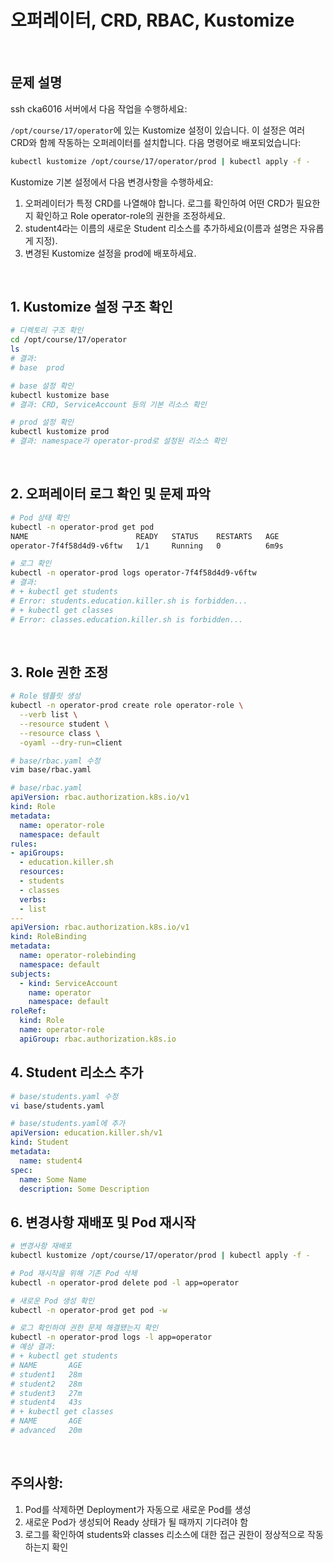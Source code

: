 # 오퍼레이터, CRD, RBAC, Kustomize

<br/>

## 문제 설명
ssh cka6016 서버에서 다음 작업을 수행하세요:

`/opt/course/17/operator`에 있는 Kustomize 설정이 있습니다. 이 설정은 여러 CRD와 함께 작동하는 오퍼레이터를 설치합니다. 다음 명령어로 배포되었습니다:

```bash
kubectl kustomize /opt/course/17/operator/prod | kubectl apply -f -
```

Kustomize 기본 설정에서 다음 변경사항을 수행하세요:

1. 오퍼레이터가 특정 CRD를 나열해야 합니다. 로그를 확인하여 어떤 CRD가 필요한지 확인하고 Role operator-role의 권한을 조정하세요.
2. student4라는 이름의 새로운 Student 리소스를 추가하세요(이름과 설명은 자유롭게 지정).
3. 변경된 Kustomize 설정을 prod에 배포하세요.

<br/>

## 1. Kustomize 설정 구조 확인

```bash
# 디렉토리 구조 확인
cd /opt/course/17/operator
ls
# 결과:
# base  prod

# base 설정 확인
kubectl kustomize base
# 결과: CRD, ServiceAccount 등의 기본 리소스 확인

# prod 설정 확인
kubectl kustomize prod
# 결과: namespace가 operator-prod로 설정된 리소스 확인
```

<br/>

## 2. 오퍼레이터 로그 확인 및 문제 파악

```bash
# Pod 상태 확인
kubectl -n operator-prod get pod
NAME                        READY   STATUS    RESTARTS   AGE
operator-7f4f58d4d9-v6ftw   1/1     Running   0          6m9s

# 로그 확인
kubectl -n operator-prod logs operator-7f4f58d4d9-v6ftw
# 결과:
# + kubectl get students
# Error: students.education.killer.sh is forbidden...
# + kubectl get classes
# Error: classes.education.killer.sh is forbidden...
```

<br/>

## 3. Role 권한 조정

```bash
# Role 템플릿 생성
kubectl -n operator-prod create role operator-role \
  --verb list \
  --resource student \
  --resource class \
  -oyaml --dry-run=client

# base/rbac.yaml 수정
vim base/rbac.yaml
```

```yaml
# base/rbac.yaml
apiVersion: rbac.authorization.k8s.io/v1
kind: Role
metadata:
  name: operator-role
  namespace: default
rules:
- apiGroups:
  - education.killer.sh
  resources:
  - students
  - classes
  verbs:
  - list
---
apiVersion: rbac.authorization.k8s.io/v1
kind: RoleBinding
metadata:
  name: operator-rolebinding
  namespace: default
subjects:
  - kind: ServiceAccount
    name: operator
    namespace: default
roleRef:
  kind: Role
  name: operator-role
  apiGroup: rbac.authorization.k8s.io
```

## 4. Student 리소스 추가

```bash
# base/students.yaml 수정
vi base/students.yaml
```

```yaml
# base/students.yaml에 추가
apiVersion: education.killer.sh/v1
kind: Student
metadata:
  name: student4
spec:
  name: Some Name
  description: Some Description
```

## 6. 변경사항 재배포 및 Pod 재시작

```bash
# 변경사항 재배포
kubectl kustomize /opt/course/17/operator/prod | kubectl apply -f -

# Pod 재시작을 위해 기존 Pod 삭제
kubectl -n operator-prod delete pod -l app=operator

# 새로운 Pod 생성 확인
kubectl -n operator-prod get pod -w

# 로그 확인하여 권한 문제 해결됐는지 확인
kubectl -n operator-prod logs -l app=operator
# 예상 결과:
# + kubectl get students
# NAME       AGE
# student1   28m
# student2   28m
# student3   27m
# student4   43s
# + kubectl get classes
# NAME       AGE
# advanced   20m
```

<br/>

## 주의사항:
1. Pod를 삭제하면 Deployment가 자동으로 새로운 Pod를 생성
2. 새로운 Pod가 생성되어 Ready 상태가 될 때까지 기다려야 함
3. 로그를 확인하여 students와 classes 리소스에 대한 접근 권한이 정상적으로 작동하는지 확인
